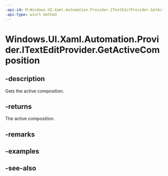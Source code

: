 ```yaml
---
-api-id: M:Windows.UI.Xaml.Automation.Provider.ITextEditProvider.GetActiveComposition
-api-type: winrt method
---
```


<!-- Method syntax
public Windows.UI.Xaml.Automation.Provider.ITextRangeProvider GetActiveComposition()
-->

# Windows.UI.Xaml.Automation.Provider.ITextEditProvider.GetActiveComposition

## -description
Gets the active composition.



## -returns
The active composition.

## -remarks

## -examples

## -see-also
